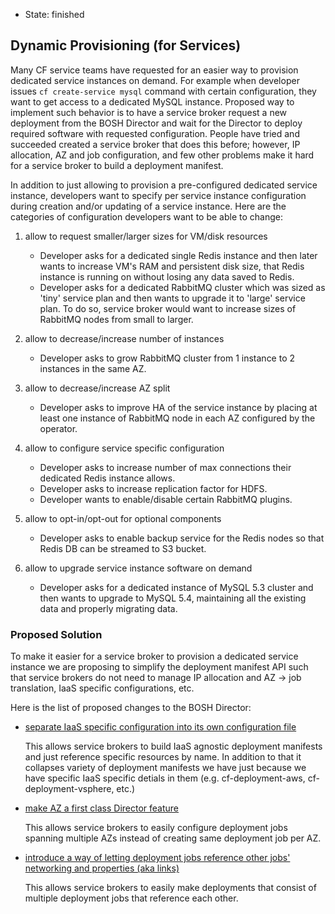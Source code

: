 - State: finished

## Dynamic Provisioning (for Services)

Many CF service teams have requested for an easier way to provision dedicated service instances on demand. For example when developer issues `cf create-service mysql` command with certain configuration, they want to get access to a dedicated MySQL instance. Proposed way to implement such behavior is to have a service broker request a new deployment from the BOSH Director and wait for the Director to deploy required software with requested configuration. People have tried and succeeded created a service broker that does this before; however, IP allocation, AZ and job configuration, and few other problems make it hard for a service broker to build a deployment manifest.

In addition to just allowing to provision a pre-configured dedicated service instance, developers want to specify per service instance configuration during creation and/or updating of a service instance. Here are the categories of configuration developers want to be able to change:

1. allow to request smaller/larger sizes for VM/disk resources

	- Developer asks for a dedicated single Redis instance and then later wants to increase VM's RAM and persistent disk size, that Redis instance is running on without losing any data saved to Redis.
	- Developer asks for a dedicated RabbitMQ cluster which was sized as 'tiny' service plan and then wants to upgrade it to 'large' service plan. To do so, service broker would want to increase sizes of RabbitMQ nodes from small to larger.

2. allow to decrease/increase number of instances

	- Developer asks to grow RabbitMQ cluster from 1 instance to 2 instances in the same AZ.

3. allow to decrease/increase AZ split

	- Developer asks to improve HA of the service instance by placing at least one instance of RabbitMQ node in each AZ configured by the operator.

4. allow to configure service specific configuration

	- Developer asks to increase number of max connections their dedicated Redis instance allows.
	- Developer asks to increase replication factor for HDFS.
	- Developer wants to enable/disable certain RabbitMQ plugins.

5. allow to opt-in/opt-out for optional components

	- Developer asks to enable backup service for the Redis nodes so that Redis DB can be streamed to S3 bucket.

6. allow to upgrade service instance software on demand

	- Developer asks for a dedicated instance of MySQL 5.3 cluster and then wants to upgrade to MySQL 5.4, maintaining all the existing data and properly migrating data.

### Proposed Solution

To make it easier for a service broker to provision a dedicated service instance we are proposing to simplify the deployment manifest API such that service brokers do not need to manage IP allocation and AZ -> job translation, IaaS specific configurations, etc.

Here is the list of proposed changes to the BOSH Director:

- [separate IaaS specific configuration into its own configuration file](cloud-config.md)

	This allows service brokers to build IaaS agnostic deployment manifests and just reference specific resources by name. In addition to that it collapses variety of deployment manifests we have just because we have specific IaaS specific detials in them (e.g. cf-deployment-aws, cf-deployment-vsphere, etc.)

- [make AZ a first class Director feature](availability-zones.md)

	This allows service brokers to easily configure deployment jobs spanning multiple AZs instead of creating same deployment job per AZ.

- [introduce a way of letting deployment jobs reference other jobs' networking and properties (aka links)](links.md)

	This allows service brokers to easily make deployments that consist of multiple deployment jobs that reference each other.
